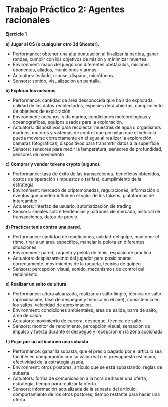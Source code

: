 <h1>Trabajo Práctico 2: Agentes racionales</h1>

**Ejercicio 1**

**a) Jugar al CS (o cualquier otro 3d Shooter).**

- Performance: obtener una alta puntuación al finalizar la partida, ganar rondas, cumplir con los objetivos de misión y minimizar muertes.  
- Environment:  mapa del juego con diferentes obstáculos, misiones, oponentes, aliados, municiones y armas.  
- Actuators: teclado, mouse, disparar, micrófonos.  
- Sensors: sonido, visualización en pantalla.

**b) Explorar los océanos**

- Performance: cantidad de área desconocida que ha sido explorada, calidad de los datos recolectados, especies descubiertas, cumplimiento de objetivos de exploración.  
- Environment: océanos, vida marina, condiciones meteorológicas y oceanográficas, equipos usados para la exploración.  
- Actuators: dispositivos para recolectar muestras de agua u organismos marinos, motores y sistemas de control que permitan que el vehículo pueda moverse correctamente en el agua al realizar la exploración, cámaras fotográficas, dispositivos para transmitir datos a la superficie  
- Sensors: sensores para medir la temperatura, sensores de profundidad, sensores de movimiento

**c) Comprar y vender tokens crypto (alguno).**

- Performance: tasa de éxito de las transacciones, beneficios obtenidos, costos de operación (impuestos o tarifas), cumplimiento de la estrategia.  
- Environment: mercado de criptomonedas, regulaciones, información o eventos que pueden influir en el valor de los tokens, plataformas de intercambio.  
- Actuators: interfaz de usuario, automatización de trading.  
- Sensors: señales sobre tendencias y patrones de mercado, historial de transacciones, datos de precio.

**d) Practicar tenis contra una pared.**

- Performance: cantidad de repeticiones, calidad del golpe, mantener el ritmo, tirar a un área específica, manejar la pelota en diferentes situaciones  
- Environment: pared, raqueta y pelota de tenis, espacio de práctica  
- Actuators: desplazamiento del jugador para posicionarse correctamente, movimientos de la raqueta, técnica de golpeo  
- Sensors: percepción visual, sonido, mecanismos de control del rendimiento

**e) Realizar un salto de altura.**

- Performance: altura alcanzada, realizar un salto limpio, técnica de salto (aproximación, fase de despegue y técnica en el aire)**,** consistencia en los saltos, velocidad de aproximación.  
- Environment: condiciones ambientales, área de salida, barra de salto, área de caída.  
- Actuators: movimiento de carrera, despegue, técnica de salto.  
- Sensors: monitor de rendimiento, percepción visual, sensación de impulso y fuerza durante el despegue y recepción en la zona acolchada


**f ) Pujar por un artículo en una subasta.** 

- Performance: ganar la subasta, que el precio pagado por el artículo sea factible en comparación con su valor real o el presupuesto estimado, efectividad de la estrategia usada.  
- Environment: otros postores, artículo que se está subastando, reglas de subasta.  
- Actuators: forma de comunicación a la hora de hacer una oferta, estrategia, tiempo para realizar la oferta  
- Sensors: información actualizada de la subasta del artículo, comportamiento de los otros postores, tiempo restante para hacer una oferta.
